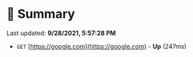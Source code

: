 # 📖 Summary
Last updated: **9/28/2021, 5:57:28 PM**

- `GET` [https://google.com](https://google.com) - **Up** (247ms)
